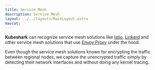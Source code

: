 ```yaml
---
title: Service Mesh
description: Service Mesh
layout: ../../layouts/MainLayout.astro
mascot: 
---
```


**Kubeshark** can recognize service mesh solutions like [Istio](https://istio.io/), [Linkerd](https://linkerd.io/) and other service mesh solutions that use [Envoy Proxy](https://www.envoyproxy.io/) under the hood.

Even though the service mesh solutions known for encrypting the traffic between regional nodes, we capture
the unencrypted traffic simply by detecting their network interfaces and without doing any kernel tracing.
